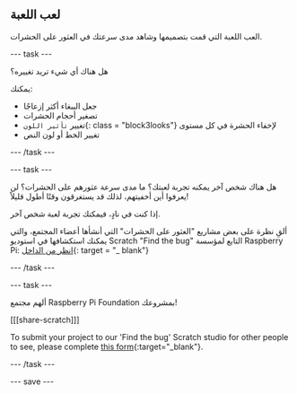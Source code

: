 ## لعب اللعبة

العب اللعبة التي قمت بتصميمها وشاهد مدى سرعتك في العثور على الحشرات.

--- task ---

هل هناك أي شيء تريد تغييره؟

يمكنك:
- جعل الببغاء أكثر إزعاجًا
- تصغير أحجام الحشرات
- تغيير `تأثير اللون`{: class = "block3looks"} لإخفاء الحشرة في كل مستوى
- تغيير الخط أو لون النص

--- /task ---

--- task ---

هل هناك شخص آخر يمكنه تجربة لعبتك؟ ما مدى سرعة عثورهم على الحشرات؟ لن يعرفوا أين أخفيتهم، لذلك قد يستغرقون وقتًا أطول قليلاً!

إذا كنت في نادٍ، فيمكنك تجربة لعبة شخص آخر.

ألقِ نظرة على بعض مشاريع "العثور على الحشرات" التي أنشأها أعضاء المجتمع، والتي يمكنك استكشافها في استوديو Scratch "Find the bug" التابع لمؤسسة Raspberry Pi: [انظر من الداخل](https://scratch.mit.edu/studios/29005236/){: target = "_ blank"}

--- /task ---

--- task ---

ألهم مجتمع Raspberry Pi Foundation بمشروعك!

[[[share-scratch]]]

To submit your project to our 'Find the bug' Scratch studio for other people to see, please complete [this form](https://form.raspberrypi.org/f/community-project-submissions){:target="_blank"}.

--- /task ---

--- save ---

